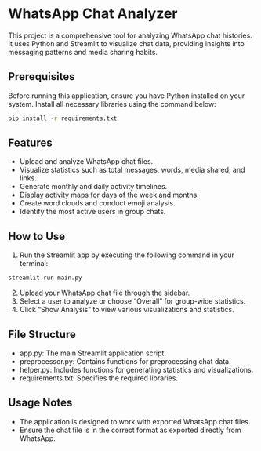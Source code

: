 # WhatsApp Chat Analyzer

This project is a comprehensive tool for analyzing WhatsApp chat histories. It uses Python and Streamlit to visualize chat data, providing insights into messaging patterns and media sharing habits.

## Prerequisites

Before running this application, ensure you have Python installed on your system. Install all necessary libraries using the command below:

```bash
pip install -r requirements.txt
```

## Features

- Upload and analyze WhatsApp chat files.
- Visualize statistics such as total messages, words, media shared, and links.
- Generate monthly and daily activity timelines.
- Display activity maps for days of the week and months.
- Create word clouds and conduct emoji analysis.
- Identify the most active users in group chats.

## How to Use

1. Run the Streamlit app by executing the following command in your terminal:
```bash
streamlit run main.py
```
2. Upload your WhatsApp chat file through the sidebar.
3. Select a user to analyze or choose “Overall” for group-wide statistics.
4. Click “Show Analysis” to view various visualizations and statistics.

## File Structure

- app.py: The main Streamlit application script.
- preprocessor.py: Contains functions for preprocessing chat data.
- helper.py: Includes functions for generating statistics and visualizations.
- requirements.txt: Specifies the required libraries.

## Usage Notes

- The application is designed to work with exported WhatsApp chat files.
- Ensure the chat file is in the correct format as exported directly from WhatsApp.
